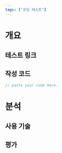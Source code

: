 ```yaml
---
tags: ["코딩 테스트"]
---
```


# 개요
## 테스트 링크
## 작성 코드
```js
// paste your code here.
```

# 분석
## 사용 기술
## 평가